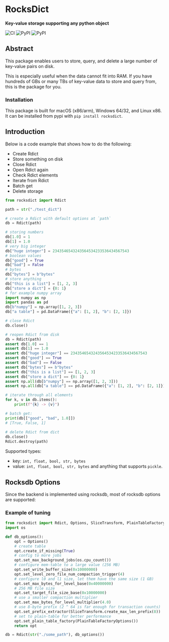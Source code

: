 # RocksDict

**Key-value storage supporting any python object**

![CI](https://github.com/Congyuwang/RocksDict/actions/workflows/CI.yml/badge.svg)
![PyPI](https://img.shields.io/pypi/dm/rocksdict)
![PyPI](https://img.shields.io/pypi/wheel/rocksdict)

## Abstract

This package enables users to store, query, and delete
a large number of key-value pairs on disk.

This is especially useful when the data cannot fit into RAM.
If you have hundreds of GBs or many TBs of key-value data to store
and query from, this is the package for you.

### Installation

This package is built for macOS (x86/arm), Windows 64/32, and Linux x86.
It can be installed from pypi with `pip install rocksdict`.

## Introduction

Below is a code example that shows how to do the following:

- Create Rdict
- Store something on disk
- Close Rdict
- Open Rdict again
- Check Rdict elements
- Iterate from Rdict
- Batch get
- Delete storage

```python
from rocksdict import Rdict

path = str("./test_dict")

# create a Rdict with default options at `path`
db = Rdict(path)

# storing numbers
db[1.0] = 1
db[1] = 1.0
# very big integer
db["huge integer"] = 2343546543243564534233536434567543
# boolean values
db["good"] = True
db["bad"] = False
# bytes
db["bytes"] = b"bytes"
# store anything
db["this is a list"] = [1, 2, 3]
db["store a dict"] = {0: 1}
# for example numpy array
import numpy as np
import pandas as pd
db[b"numpy"] = np.array([1, 2, 3])
db["a table"] = pd.DataFrame({"a": [1, 2], "b": [2, 1]})

# close Rdict
db.close()

# reopen Rdict from disk
db = Rdict(path)
assert db[1.0] == 1
assert db[1] == 1.0
assert db["huge integer"] == 2343546543243564534233536434567543
assert db["good"] == True
assert db["bad"] == False
assert db["bytes"] == b"bytes"
assert db["this is a list"] == [1, 2, 3]
assert db["store a dict"] == {0: 1}
assert np.all(db[b"numpy"] == np.array([1, 2, 3]))
assert np.all(db["a table"] == pd.DataFrame({"a": [1, 2], "b": [2, 1]}))

# iterate through all elements
for k, v in db.items():
    print(f"{k} -> {v}")

# batch get:
print(db[["good", "bad", 1.0]])
# [True, False, 1]
 
# delete Rdict from dict
db.close()
Rdict.destroy(path)
```

Supported types:

- key: `int, float, bool, str, bytes`
- value: `int, float, bool, str, bytes` and anything that
    supports `pickle`.

## Rocksdb Options

Since the backend is implemented using rocksdb,
most of rocksdb options are supported:

### Example of tuning

```python
from rocksdict import Rdict, Options, SliceTransform, PlainTableFactoryOptions
import os

def db_options():
    opt = Options()
    # create table
    opt.create_if_missing(True)
    # config to more jobs
    opt.set_max_background_jobs(os.cpu_count())
    # configure mem-table to a large value (256 MB)
    opt.set_write_buffer_size(0x10000000)
    opt.set_level_zero_file_num_compaction_trigger(4)
    # configure l0 and l1 size, let them have the same size (1 GB)
    opt.set_max_bytes_for_level_base(0x40000000)
    # 256 MB file size
    opt.set_target_file_size_base(0x10000000)
    # use a smaller compaction multiplier
    opt.set_max_bytes_for_level_multiplier(4.0)
    # use 8-byte prefix (2 ^ 64 is far enough for transaction counts)
    opt.set_prefix_extractor(SliceTransform.create_max_len_prefix(8))
    # set to plain-table for better performance
    opt.set_plain_table_factory(PlainTableFactoryOptions())
    return opt

db = Rdict(str("./some_path"), db_options())
```
